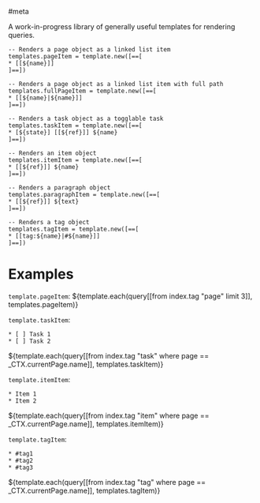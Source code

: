 #meta

A work-in-progress library of generally useful templates for rendering queries.

```space-lua
-- Renders a page object as a linked list item
templates.pageItem = template.new([==[
* [[${name}]]
]==])

-- Renders a page object as a linked list item with full path
templates.fullPageItem = template.new([==[
* [[${name}|${name}]]
]==])

-- Renders a task object as a togglable task
templates.taskItem = template.new([==[
* [${state}] [[${ref}]] ${name}
]==])

-- Renders an item object
templates.itemItem = template.new([==[
* [[${ref}]] ${name}
]==])

-- Renders a paragraph object
templates.paragraphItem = template.new([==[
* [[${ref}]] ${text}
]==])

-- Renders a tag object
templates.tagItem = template.new([==[
* [[tag:${name}|#${name}]]
]==])
```


# Examples
`template.pageItem`:
${template.each(query[[from index.tag "page" limit 3]], templates.pageItem)}

`template.taskItem`:

    * [ ] Task 1
    * [ ] Task 2

${template.each(query[[from index.tag "task" where page == _CTX.currentPage.name]], templates.taskItem)}

`template.itemItem`:

    * Item 1
    * Item 2

${template.each(query[[from index.tag "item" where page == _CTX.currentPage.name]], templates.itemItem)}

`template.tagItem`:

    * #tag1
    * #tag2
    * #tag3

${template.each(query[[from index.tag "tag" where page == _CTX.currentPage.name]], templates.tagItem)}
